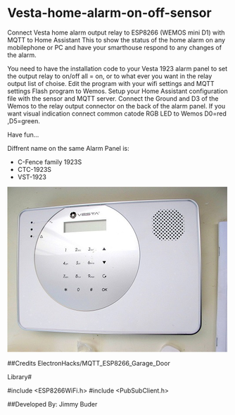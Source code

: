 # Vesta-home-alarm-on-off-sensor
Connect Vesta home alarm output relay to ESP8266 (WEMOS mini D1) with MQTT to Home Assistant
This to show the status of the home alarm on any mobilephone or PC and have your
smarthouse respond to any changes of the alarm.

You need to have the installation code to your Vesta 1923 alarm panel to set the output relay to
on/off all = on, or to what ever you want in the relay output list of choise.
Edit the program with your wifi settings and MQTT settings
Flash program to Wemos.
Setup your Home Assistant configuration file with the sensor and MQTT server.
Connect the Ground and D3 of the Wemos to the relay output connector on the back of the alarm panel.
If you want visual indication connect common catode RGB LED to Wemos D0=red ,D5=green.


Have fun...

Diffrent name on the same Alarm Panel is:

 - C-Fence family 1923S
 - CTC-1923S
 - VST-1923


![Screenshot](1923S.jpg)


##Credits
ElectronHacks/MQTT_ESP8266_Garage_Door



Library#

#include <ESP8266WiFi.h>
#include <PubSubClient.h>



##Developed By: Jimmy Buder


